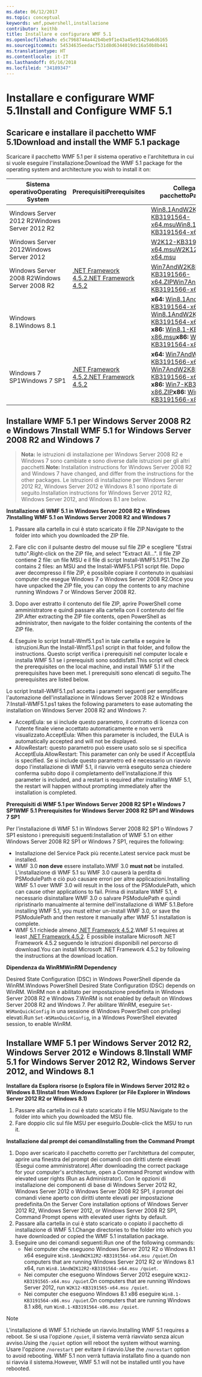 ```yaml
---
ms.date: 06/12/2017
ms.topic: conceptual
keywords: wmf,powershell,installazione
contributor: keithb
title: Installare e configurare WMF 5.1
ms.openlocfilehash: e5c7968744a442b4be9f1e43a45e91429a6d6165
ms.sourcegitcommit: 54534635eedacf531d8d6344019dc16a50b8b441
ms.translationtype: HT
ms.contentlocale: it-IT
ms.lasthandoff: 05/16/2018
ms.locfileid: "34189347"
---
```

# <a name="install-and-configure-wmf-51"></a><span data-ttu-id="af724-103">Installare e configurare WMF 5.1</span><span class="sxs-lookup"><span data-stu-id="af724-103">Install and Configure WMF 5.1</span></span> #


## <a name="download-and-install-the-wmf-51-package"></a><span data-ttu-id="af724-104">Scaricare e installare il pacchetto WMF 5.1</span><span class="sxs-lookup"><span data-stu-id="af724-104">Download and install the WMF 5.1 package</span></span>

<span data-ttu-id="af724-105">Scaricare il pacchetto WMF 5.1 per il sistema operativo e l'architettura in cui si vuole eseguire l'installazione:</span><span class="sxs-lookup"><span data-stu-id="af724-105">Download the WMF 5.1 package for the operating system and architecture you wish to install it on:</span></span>

| <span data-ttu-id="af724-106">Sistema operativo</span><span class="sxs-lookup"><span data-stu-id="af724-106">Operating System</span></span>       | <span data-ttu-id="af724-107">Prerequisiti</span><span class="sxs-lookup"><span data-stu-id="af724-107">Prerequisites</span></span>           | <span data-ttu-id="af724-108">Collegamenti al pacchetto</span><span class="sxs-lookup"><span data-stu-id="af724-108">Package Links</span></span>                          |
|------------------------|-------------------------|----------------------------------------|
| <span data-ttu-id="af724-109">Windows Server 2012 R2</span><span class="sxs-lookup"><span data-stu-id="af724-109">Windows Server 2012 R2</span></span> |                         | <span data-ttu-id="af724-110">[Win8.1AndW2K12R2-KB3191564-x64.msu][]</span><span class="sxs-lookup"><span data-stu-id="af724-110">[Win8.1AndW2K12R2-KB3191564-x64.msu][]</span></span> |
| <span data-ttu-id="af724-111">Windows Server 2012</span><span class="sxs-lookup"><span data-stu-id="af724-111">Windows Server 2012</span></span>    |                         | <span data-ttu-id="af724-112">[W2K12-KB3191565-x64.msu][]</span><span class="sxs-lookup"><span data-stu-id="af724-112">[W2K12-KB3191565-x64.msu][]</span></span>            |
| <span data-ttu-id="af724-113">Windows Server 2008 R2</span><span class="sxs-lookup"><span data-stu-id="af724-113">Windows Server 2008 R2</span></span> | <span data-ttu-id="af724-114">[.NET Framework 4.5.2][]</span><span class="sxs-lookup"><span data-stu-id="af724-114">[.NET Framework 4.5.2][]</span></span>| <span data-ttu-id="af724-115">[Win7AndW2K8R2-KB3191566-x64.ZIP][]</span><span class="sxs-lookup"><span data-stu-id="af724-115">[Win7AndW2K8R2-KB3191566-x64.ZIP][]</span></span>    |
| <span data-ttu-id="af724-116">Windows 8.1</span><span class="sxs-lookup"><span data-stu-id="af724-116">Windows 8.1</span></span>            |                         | <span data-ttu-id="af724-117">**x64:** [Win8.1AndW2K12R2-KB3191564-x64.msu][]</span><span class="sxs-lookup"><span data-stu-id="af724-117">**x64:** [Win8.1AndW2K12R2-KB3191564-x64.msu][]</span></span></br><span data-ttu-id="af724-118">**x86:** [Win8.1-KB3191564-x86.msu][]</span><span class="sxs-lookup"><span data-stu-id="af724-118">**x86:** [Win8.1-KB3191564-x86.msu][]</span></span> |
| <span data-ttu-id="af724-119">Windows 7 SP1</span><span class="sxs-lookup"><span data-stu-id="af724-119">Windows 7 SP1</span></span>          | <span data-ttu-id="af724-120">[.NET Framework 4.5.2][]</span><span class="sxs-lookup"><span data-stu-id="af724-120">[.NET Framework 4.5.2][]</span></span>| <span data-ttu-id="af724-121">**x64:** [Win7AndW2K8R2-KB3191566-x64.ZIP][]</span><span class="sxs-lookup"><span data-stu-id="af724-121">**x64:** [Win7AndW2K8R2-KB3191566-x64.ZIP][]</span></span></br><span data-ttu-id="af724-122">**x86:** [Win7-KB3191566-x86.ZIP][]</span><span class="sxs-lookup"><span data-stu-id="af724-122">**x86:** [Win7-KB3191566-x86.ZIP][]</span></span> |

[.NET Framework 4.5.2]: https://www.microsoft.com/download/details.aspx?id=42642
[W2K12-KB3191565-x64.msu]: https://go.microsoft.com/fwlink/?linkid=839513
[Win7-KB3191566-x86.ZIP]: https://go.microsoft.com/fwlink/?linkid=839522
[Win7AndW2K8R2-KB3191566-x64.ZIP]: https://go.microsoft.com/fwlink/?linkid=839523
[Win8.1-KB3191564-x86.msu]: https://go.microsoft.com/fwlink/?linkid=839521
[Win8.1AndW2K12R2-KB3191564-x64.msu]: https://go.microsoft.com/fwlink/?linkid=839516

## <a name="install-wmf-51-for-windows-server-2008-r2-and-windows-7"></a><span data-ttu-id="af724-129">Installare WMF 5.1 per Windows Server 2008 R2 e Windows 7</span><span class="sxs-lookup"><span data-stu-id="af724-129">Install WMF 5.1 for Windows Server 2008 R2 and Windows 7</span></span>

> <span data-ttu-id="af724-130">**Nota:** le istruzioni di installazione per Windows Server 2008 R2 e Windows 7 sono cambiate e sono diverse dalle istruzioni per gli altri pacchetti.</span><span class="sxs-lookup"><span data-stu-id="af724-130">**Note:** Installation instructions for Windows Server 2008 R2 and Windows 7 have changed, and differ from the instructions for the other packages.</span></span> <span data-ttu-id="af724-131">Le istruzioni di installazione per Windows Server 2012 R2, Windows Server 2012 e Windows 8.1 sono riportate di seguito.</span><span class="sxs-lookup"><span data-stu-id="af724-131">Installation instructions for Windows Server 2012 R2, Windows Server 2012, and Windows 8.1 are below.</span></span>

<span data-ttu-id="af724-132">**Installazione di WMF 5.1 in Windows Server 2008 R2 e Windows 7**</span><span class="sxs-lookup"><span data-stu-id="af724-132">**Installing WMF 5.1 on Windows Server 2008 R2 and Windows 7**</span></span>

1. <span data-ttu-id="af724-133">Passare alla cartella in cui è stato scaricato il file ZIP.</span><span class="sxs-lookup"><span data-stu-id="af724-133">Navigate to the folder into which you downloaded the ZIP file.</span></span>

2. <span data-ttu-id="af724-134">Fare clic con il pulsante destro del mouse sul file ZIP e scegliere "Estrai tutto".</span><span class="sxs-lookup"><span data-stu-id="af724-134">Right-click on the ZIP file, and select "Extract All...".</span></span> <span data-ttu-id="af724-135">Il file ZIP contiene 2 file: un file MSU e il file di script Install-WMF5.1.PS1.</span><span class="sxs-lookup"><span data-stu-id="af724-135">The Zip contains 2 files: an MSU and the Install-WMF5.1.PS1 script file.</span></span>
<span data-ttu-id="af724-136">Dopo aver decompresso il file ZIP, è possibile copiare il contenuto in qualsiasi computer che esegue Windows 7 o Windows Server 2008 R2.</span><span class="sxs-lookup"><span data-stu-id="af724-136">Once you have unpacked the ZIP file, you can copy the contents to any machine running Windows 7 or Windows Server 2008 R2.</span></span>

3. <span data-ttu-id="af724-137">Dopo aver estratto il contenuto del file ZIP, aprire PowerShell come amministratore e quindi passare alla cartella con il contenuto del file ZIP.</span><span class="sxs-lookup"><span data-stu-id="af724-137">After extracting the ZIP file contents, open PowerShell as administrator, then navigate to the folder containing the contents of the ZIP file.</span></span>

4. <span data-ttu-id="af724-138">Eseguire lo script Install-Wmf5.1.ps1 in tale cartella e seguire le istruzioni.</span><span class="sxs-lookup"><span data-stu-id="af724-138">Run the Install-Wmf5.1.ps1 script in that folder, and follow the instructions.</span></span> <span data-ttu-id="af724-139">Questo script verifica i prerequisiti nel computer locale e installa WMF 5.1 se i prerequisiti sono soddisfatti.</span><span class="sxs-lookup"><span data-stu-id="af724-139">This script will check the prerequisites on the local machine, and install WMF 5.1 if the prerequisites have been met.</span></span> <span data-ttu-id="af724-140">I prerequisiti sono elencati di seguito.</span><span class="sxs-lookup"><span data-stu-id="af724-140">The prerequisites are listed below.</span></span>

<span data-ttu-id="af724-141">Lo script Install-WMF5.1.ps1 accetta i parametri seguenti per semplificare l'automazione dell'installazione in Windows Server 2008 R2 e Windows 7:</span><span class="sxs-lookup"><span data-stu-id="af724-141">Install-WMF5.1.ps1 takes the following parameters to ease automating the installation on Windows Server 2008 R2 and Windows 7:</span></span>

- <span data-ttu-id="af724-142">AcceptEula: se si include questo parametro, il contratto di licenza con l'utente finale viene accettato automaticamente e non verrà visualizzato.</span><span class="sxs-lookup"><span data-stu-id="af724-142">AcceptEula: When this parameter is included, the EULA is automatically accepted and will not be displayed.</span></span>
- <span data-ttu-id="af724-143">AllowRestart: questo parametro può essere usato solo se si specifica AcceptEula.</span><span class="sxs-lookup"><span data-stu-id="af724-143">AllowRestart: This parameter can only be used if AcceptEula is specified.</span></span> <span data-ttu-id="af724-144">Se si include questo parametro ed è necessario un riavvio dopo l'installazione di WMF 5.1, il riavvio verrà eseguito senza chiedere conferma subito dopo il completamento dell'installazione.</span><span class="sxs-lookup"><span data-stu-id="af724-144">If this parameter is included, and a restart is required after installing WMF 5.1, the restart will happen without prompting immediately after the installation is completed.</span></span>

<span data-ttu-id="af724-145">**Prerequisiti di WMF 5.1 per Windows Server 2008 R2 SP1 e Windows 7 SP1**</span><span class="sxs-lookup"><span data-stu-id="af724-145">**WMF 5.1 Prerequisites for Windows Server 2008 R2 SP1 and Windows 7 SP1**</span></span>

<span data-ttu-id="af724-146">Per l'installazione di WMF 5.1 in Windows Server 2008 R2 SP1 o Windows 7 SP1 esistono i prerequisiti seguenti:</span><span class="sxs-lookup"><span data-stu-id="af724-146">Installation of WMF 5.1 on either Windows Server 2008 R2 SP1 or Windows 7 SP1, requires the following:</span></span>
- <span data-ttu-id="af724-147">Installazione del Service Pack più recente.</span><span class="sxs-lookup"><span data-stu-id="af724-147">Latest service pack must be installed.</span></span>
- <span data-ttu-id="af724-148">WMF 3.0 **non deve** essere installato.</span><span class="sxs-lookup"><span data-stu-id="af724-148">WMF 3.0 **must not** be installed.</span></span> <span data-ttu-id="af724-149">L'installazione di WMF 5.1 su WMF 3.0 causerà la perdita di PSModulePath e ciò può causare errori per altre applicazioni.</span><span class="sxs-lookup"><span data-stu-id="af724-149">Installing WMF 5.1 over WMF 3.0 will result in the loss of the PSModulePath, which can cause other applications to fail.</span></span> <span data-ttu-id="af724-150">Prima di installare WMF 5.1, è necessario disinstallare WMF 3.0 o salvare PSModulePath e quindi ripristinarlo manualmente al termine dell'installazione di WMF 5.1.</span><span class="sxs-lookup"><span data-stu-id="af724-150">Before installing WMF 5.1, you must either un-install WMF 3.0, or save the PSModulePath and then restore it manually after WMF 5.1 installation is complete.</span></span>
- <span data-ttu-id="af724-151">WMF 5.1 richiede almeno [.NET Framework 4.5.2](https://www.microsoft.com/en-ca/download/details.aspx?id=42642).</span><span class="sxs-lookup"><span data-stu-id="af724-151">WMF 5.1 requires at least [.NET Framework 4.5.2](https://www.microsoft.com/en-ca/download/details.aspx?id=42642).</span></span>
<span data-ttu-id="af724-152">È possibile installare Microsoft .NET Framework 4.5.2 seguendo le istruzioni disponibili nel percorso di download.</span><span class="sxs-lookup"><span data-stu-id="af724-152">You can install Microsoft .NET Framework 4.5.2 by following the instructions at the download location.</span></span>

<span data-ttu-id="af724-153">**Dipendenza da WinRM**</span><span class="sxs-lookup"><span data-stu-id="af724-153">**WinRM Dependency**</span></span>

<span data-ttu-id="af724-154">Desired State Configuration (DSC) in Windows PowerShell dipende da WinRM.</span><span class="sxs-lookup"><span data-stu-id="af724-154">Windows PowerShell Desired State Configuration (DSC) depends on WinRM.</span></span>
<span data-ttu-id="af724-155">WinRM non è abilitato per impostazione predefinita in Windows Server 2008 R2 e Windows 7.</span><span class="sxs-lookup"><span data-stu-id="af724-155">WinRM is not enabled by default on Windows Server 2008 R2 and Windows 7.</span></span>
<span data-ttu-id="af724-156">Per abilitare WinRM, eseguire `Set-WSManQuickConfig` in una sessione di Windows PowerShell con privilegi elevati.</span><span class="sxs-lookup"><span data-stu-id="af724-156">Run `Set-WSManQuickConfig`, in a Windows PowerShell elevated session, to enable WinRM.</span></span>


## <a name="install-wmf-51-for-windows-server-2012-r2-windows-server-2012-and-windows-81"></a><span data-ttu-id="af724-157">Installare WMF 5.1 per Windows Server 2012 R2, Windows Server 2012 e Windows 8.1</span><span class="sxs-lookup"><span data-stu-id="af724-157">Install WMF 5.1 for Windows Server 2012 R2, Windows Server 2012, and Windows 8.1</span></span>
<span data-ttu-id="af724-158">**Installare da Esplora risorse (o Esplora file in Windows Server 2012 R2 o Windows 8.1)**</span><span class="sxs-lookup"><span data-stu-id="af724-158">**Install from Windows Explorer (or File Explorer in Windows Server 2012 R2 or Windows 8.1)**</span></span>

1. <span data-ttu-id="af724-159">Passare alla cartella in cui è stato scaricato il file MSU.</span><span class="sxs-lookup"><span data-stu-id="af724-159">Navigate to the folder into which you downloaded the MSU file.</span></span>
2. <span data-ttu-id="af724-160">Fare doppio clic sul file MSU per eseguirlo.</span><span class="sxs-lookup"><span data-stu-id="af724-160">Double-click the MSU to run it.</span></span>

<span data-ttu-id="af724-161">**Installazione dal prompt dei comandi**</span><span class="sxs-lookup"><span data-stu-id="af724-161">**Installing from the Command Prompt**</span></span>

1. <span data-ttu-id="af724-162">Dopo aver scaricato il pacchetto corretto per l'architettura del computer, aprire una finestra del prompt dei comandi con diritti utente elevati (Esegui come amministratore).</span><span class="sxs-lookup"><span data-stu-id="af724-162">After downloading the correct package for your computer's architecture, open a Command Prompt window with elevated user rights (Run as Administrator).</span></span> <span data-ttu-id="af724-163">Con le opzioni di installazione dei componenti di base di Windows Server 2012 R2, Windows Server 2012 o Windows Server 2008 R2 SP1, il prompt dei comandi viene aperto con diritti utente elevati per impostazione predefinita.</span><span class="sxs-lookup"><span data-stu-id="af724-163">On the Server Core installation options of Windows Server 2012 R2, Windows Server 2012, or Windows Server 2008 R2 SP1, Command Prompt opens with elevated user rights by default.</span></span>
2. <span data-ttu-id="af724-164">Passare alla cartella in cui è stato scaricato o copiato il pacchetto di installazione di WMF 5.1.</span><span class="sxs-lookup"><span data-stu-id="af724-164">Change directories to the folder into which you have downloaded or copied the WMF 5.1 installation package.</span></span>
3. <span data-ttu-id="af724-165">Eseguire uno dei comandi seguenti:</span><span class="sxs-lookup"><span data-stu-id="af724-165">Run one of the following commands:</span></span>
   - <span data-ttu-id="af724-166">Nei computer che eseguono Windows Server 2012 R2 o Windows 8.1 x64 eseguire `Win8.1AndW2K12R2-KB3191564-x64.msu /quiet`.</span><span class="sxs-lookup"><span data-stu-id="af724-166">On computers that are running Windows Server 2012 R2 or Windows 8.1 x64, run `Win8.1AndW2K12R2-KB3191564-x64.msu /quiet`.</span></span>
   - <span data-ttu-id="af724-167">Nei computer che eseguono Windows Server 2012 eseguire `W2K12-KB3191565-x64.msu /quiet`.</span><span class="sxs-lookup"><span data-stu-id="af724-167">On computers that are running Windows Server 2012, run `W2K12-KB3191565-x64.msu /quiet`.</span></span>
   - <span data-ttu-id="af724-168">Nei computer che eseguono Windows 8.1 x86 eseguire `Win8.1-KB3191564-x86.msu /quiet`.</span><span class="sxs-lookup"><span data-stu-id="af724-168">On computers that are running Windows 8.1 x86, run `Win8.1-KB3191564-x86.msu /quiet`.</span></span>

> [!NOTE]
> <span data-ttu-id="af724-169">L'installazione di WMF 5.1 richiede un riavvio.</span><span class="sxs-lookup"><span data-stu-id="af724-169">Installing WMF 5.1 requires a reboot.</span></span> <span data-ttu-id="af724-170">Se si usa l'opzione `/quiet`, il sistema verrà riavviato senza alcun avviso.</span><span class="sxs-lookup"><span data-stu-id="af724-170">Using the `/quiet` option will reboot the system without warning.</span></span>
> <span data-ttu-id="af724-171">Usare l'opzione `/norestart` per evitare il riavvio.</span><span class="sxs-lookup"><span data-stu-id="af724-171">Use the `/norestart` option to avoid rebooting.</span></span> <span data-ttu-id="af724-172">WMF 5.1 non verrà tuttavia installato fino a quando non si riavvia il sistema.</span><span class="sxs-lookup"><span data-stu-id="af724-172">However, WMF 5.1 will not be installed until you have rebooted.</span></span>
